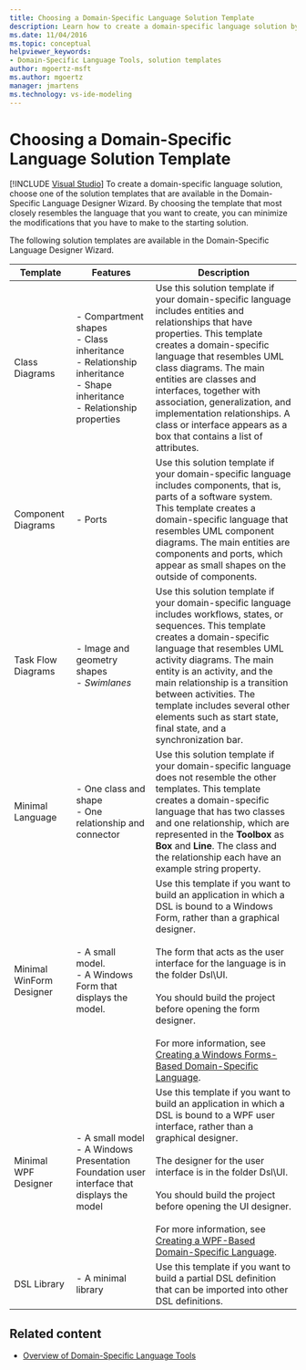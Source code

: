 ```yaml
---
title: Choosing a Domain-Specific Language Solution Template
description: Learn how to create a domain-specific language solution by choosing one of the solution templates that are available in the Domain-Specific Language Designer Wizard.
ms.date: 11/04/2016
ms.topic: conceptual
helpviewer_keywords:
- Domain-Specific Language Tools, solution templates
author: mgoertz-msft
ms.author: mgoertz
manager: jmartens
ms.technology: vs-ide-modeling
---
```

# Choosing a Domain-Specific Language Solution Template

 [!INCLUDE [Visual Studio](~/includes/applies-to-version/vs-windows-only.md)]
To create a domain-specific language solution, choose one of the solution templates that are available in the Domain-Specific Language Designer Wizard. By choosing the template that most closely resembles the language that you want to create, you can minimize the modifications that you have to make to the starting solution.

 The following solution templates are available in the Domain-Specific Language Designer Wizard.

|Template|Features|Description|
|-|-|-|
|Class Diagrams|-   Compartment shapes<br />-   Class inheritance<br />-   Relationship inheritance<br />-   Shape inheritance<br />-   Relationship properties|Use this solution template if your domain-specific language includes entities and relationships that have properties. This template creates a domain-specific language that resembles UML class diagrams. The main entities are classes and interfaces, together with association, generalization, and implementation relationships. A class or interface appears as a box that contains a list of attributes.|
|Component Diagrams|-   Ports|Use this solution template if your domain-specific language includes components, that is, parts of a software system. This template creates a domain-specific language that resembles UML component diagrams. The main entities are components and ports, which appear as small shapes on the outside of components.|
|Task Flow Diagrams|-   Image and geometry shapes<br />-   *Swimlanes*|Use this solution template if your domain-specific language includes workflows, states, or sequences. This template creates a domain-specific language that resembles UML activity diagrams. The main entity is an activity, and the main relationship is a transition between activities. The template includes several other elements such as start state, final state, and a synchronization bar.|
|Minimal Language|-   One class and shape<br />-   One relationship and connector|Use this solution template if your domain-specific language does not resemble the other templates. This template creates a domain-specific language that has two classes and one relationship, which are represented in the **Toolbox** as **Box** and **Line**. The class and the relationship each have an example string property.|
|Minimal WinForm Designer|-   A small model.<br />-   A Windows Form that displays the model.|Use this template if you want to build an application in which a DSL is bound to a Windows Form, rather than a graphical designer.<br /><br /> The form that acts as the user interface for the language is in the folder Dsl\UI.<br /><br /> You should build the project before opening the form designer.<br /><br /> For more information, see [Creating a Windows Forms-Based Domain-Specific Language](../modeling/creating-a-windows-forms-based-domain-specific-language.md).|
|Minimal WPF Designer|-   A small model<br />-   A Windows Presentation Foundation user interface that displays the model|Use this template if you want to build an application in which a DSL is bound to a WPF user interface, rather than a graphical designer.<br /><br /> The designer for the user interface is in the folder Dsl\UI.<br /><br /> You should build the project before opening the UI designer.<br /><br /> For more information, see [Creating a WPF-Based Domain-Specific Language](../modeling/creating-a-wpf-based-domain-specific-language.md).|
|DSL Library|-   A minimal library|Use this template if you want to build a partial DSL definition that can be imported into other DSL definitions.|

## Related content

- [Overview of Domain-Specific Language Tools](../modeling/overview-of-domain-specific-language-tools.md)
